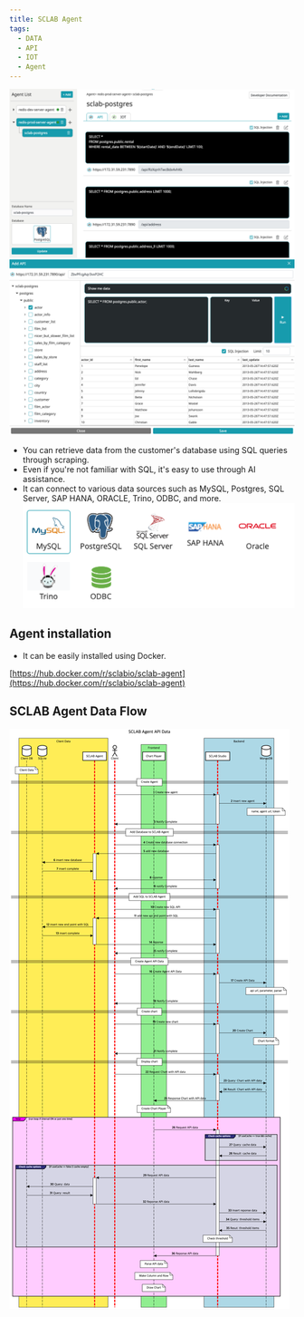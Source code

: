 ```yaml
---
title: SCLAB Agent
tags:
  - DATA
  - API
  - IOT
  - Agent
---
```


![SCLAB Agent](./agentmain.png)
![SCLAB Agent](./addsql.png)

- You can retrieve data from the customer's database using SQL queries through scraping.
- Even if you're not familiar with SQL, it's easy to use through AI assistance.
- It can connect to various data sources such as MySQL, Postgres, SQL Server, SAP HANA, ORACLE, Trino, ODBC, and more.
![SCLAB Agent](./supportdb.png)

## Agent installation

- It can be easily installed using Docker.

[https://hub.docker.com/r/sclabio/sclab-agent](https://hub.docker.com/r/sclabio/sclab-agent)

## SCLAB Agent Data Flow

![SCLAB Agent Data Flow](./Agent.png)
